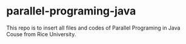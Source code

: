 # parallel-programing-java
This repo is to insert all files and codes of Parallel Programing in Java Couse  from Rice University.
